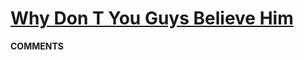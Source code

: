 # [Why Don T You Guys Believe Him](https://toph.co/p/why-don-t-you-guys-believe-him)
__COMMENTS__
>  
